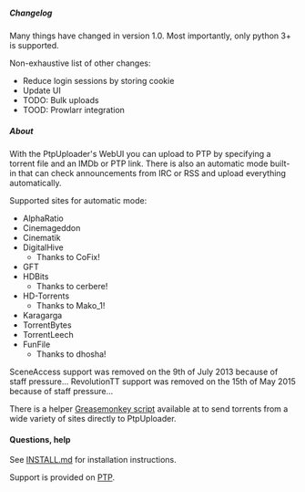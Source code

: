 ##### Changelog

Many things have changed in version 1.0. Most importantly, only python 3+ is supported.

Non-exhaustive list of other changes:
- Reduce login sessions by storing cookie
- Update UI
- TODO: Bulk uploads
- TOOD: Prowlarr integration

##### About

With the PtpUploader's WebUI you can upload to PTP by specifying a torrent file and an IMDb or PTP link.
There is also an automatic mode built-in that can check announcements from IRC or RSS and upload everything automatically.

Supported sites for automatic mode:
* AlphaRatio
* Cinemageddon
* Cinematik
* DigitalHive
	* Thanks to CoFix!
* GFT
* HDBits
	* Thanks to cerbere!
* HD-Torrents
	* Thanks to Mako_1!
*  Karagarga
* TorrentBytes
* TorrentLeech
* FunFile
	* Thanks to dhosha!

SceneAccess support was removed on the 9th of July 2013 because of staff pressure...
RevolutionTT support was removed on the 15th of May 2015 because of staff pressure...

There is a helper [Greasemonkey script](https://raw.githubusercontent.com/TnS-hun/PtpUploader/master/PtpUploaderTorrentSender.user.js) available at to send torrents from a wide variety of sites directly to PtpUploader.

#### Questions, help

See [INSTALL.md](INSTALL.md) for installation instructions.

Support is provided on [PTP](https://passthepopcorn.me/forums.php?action=viewthread&threadid=9245).

